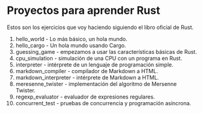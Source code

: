 # Proyectos para aprender Rust

Estos son los ejercicios que voy haciendo siguiendo el libro oficial de Rust.

1. hello_world - Lo más básico, un hola mundo.
2. hello_cargo - Un hola mundo usando Cargo.
3. guessing_game - empezamos a usar las características básicas de Rust.
4. cpu_simulation - simulación de una CPU con un programa en Rust.
5. interpreter - intérprete de un lenguaje de programación simple.
6. markdown_compiler - compilador de Markdown a HTML.
7. markdown_interpreter - intérprete de Markdown a HTML.
8. meresenne_twister - implementación del algoritmo de Mersenne Twister.
9. regexp_evaluator - evaluador de expresiones regulares.
10. concurrent_test - pruebas de concurrencia y programación asíncrona.
